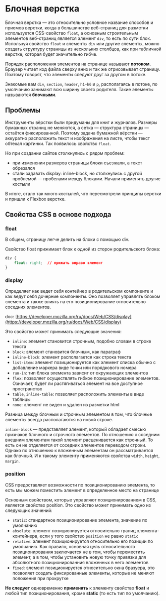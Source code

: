 # Блочная верстка

Блочная верстка — это относительно условное название способов и приемов верстки, когда в большинстве веб-страниц для разметки используется CSS-свойство `float`, а основным строительным элементов веб-страниц является элемент `div`, то есть по сути блок. Используя свойство `float` и элементы `div` или другие элементы, можно создать структуру страницы из нескольких столбцов, как при табличной верстке, которая будет значительно гибче.

Порядок расположения элементов на странице называют **потоком**. Браузер читает код файла сверху вниз и так же отрисовывает страницу. Поэтому говорят, что элементы следуют друг за другом в потоке.

Знакомые вам `div`, `section`, `header`, `h1–h6` и `p`, располагаясь в потоке, по умолчанию занимают всю ширину своего родителя. Такие элементы называются **блочными**.

## Проблемы

Инструменты вёрстки были придуманы для книг и журналов. Размеры бумажных страниц не меняются, а сетка — структура страницы — остаётся фиксированной. Поэтому задача бумажной вёрстки — аккуратно расположить текст и изображения на листе, чтобы текст обтекал картинки. Так появилось свойство `float`.

Но при создании сайтов столкнулись с рядом проблем:

* при изменении размеров страницы блоки съезжали, а текст обрезался
* стали задавать display: inline-block, но столкнулись с другой проблемой — пробелами между блоками. Начали применять другие костыли

В итоге, стало так много костылей, что пересмотрели принципы верстки и пришли к Flexbox верстке.

## Свойства CSS в основе подхода

### float

В общем, страницу легче делить на блоки с помощью div.&#x20;

Свойство float прижимает блок к одной из сторон родительского блока:

```css
div {
    float: right;  // прижать вправо элемент
}
```

### display

Определяет как ведет себя контейнер в родительском компоненте и как ведут себя дочерние компоненты. Оно позволяет управлять блоком элемента и также влиять на его позиционирование относительно соседних элементов.

doc: [https://developer.mozilla.org/ru/docs/Web/CSS/display](https://developer.mozilla.org/ru/docs/Web/CSS/display)

Это свойство может принимать следующие значения:

* `inline`: элемент становится строчным, подобно словам в строке текста
* `block`: элемент становится блочным, как параграф
* `inline-block`: элемент располагается как строка текста
* `list-item`: элемент позиционируется как элемент списка обычно с добавление маркера виде точки или порядкового номера
* `run-in`: тип блока элемента зависит от окружающих элементов
* `flex`: позволяет осуществлять гибкое позиционирование элементов. Означает, будет ли растягиваться элемент на все доступное пространство
* `table`, `inline-table`: позволяет расположить элементы в виде таблицы
* `none`: элемент не виден и удален из разметки html

Разница между блочным и строчным элементом в том, что блочные элементы всегда располагаются на новой строке.

`inline-block` — представляет элемент, который обладает смесью признаков блочного и строчного элементов. По отношению к соседним внешним элементам такой элемент расценивается как строчный. То есть он не отделяется от соседних элементов переводом строки. Однако по отношению к вложенным элементам он рассматривается как блочный. И к такому элементу применяются свойства `width`, `height`, `margin`.

### position

CSS предоставляет возможности по позиционированию элемента, то есть мы можем поместить элемент в определенное место на странице

Основным свойством, которые управляют позиционированием в CSS, является свойство position. Это свойство может принимать одно из следующих значений:

* `static`: стандартное позиционирование элемента, значение по умолчанию
* `absolute`: элемент позиционируется относительно границ элемента-контейнера, если у того свойство `position` не равно `static`
* `relative`: элемент позиционируется относительно его позиции по умолчанию. Как правило, основная цель относительного позиционирования заключается не в том, чтобы переместить элемент, а в том, чтобы установить новую точку привязки для абсолютного позиционированния вложенных в него элементов
* `fixed`: элемент позиционируется относительно окна бразуера, это позволяет создать фиксированные элементы, которые не меняют положения при прокрутке

**Не следует** одновременно **применять** к элементу свойство **float** и любой тип позиционирования, кроме **static** (то есть тип по умолчанию).


